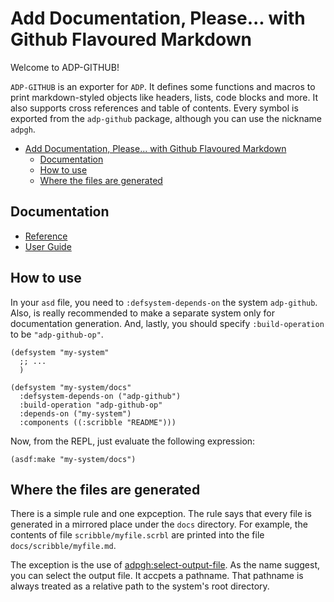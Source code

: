 

<a id="header-adp-github-headertag639"></a>
# Add Documentation\, Please\.\.\. with Github Flavoured Markdown

Welcome to ADP\-GITHUB\!

``` ADP-GITHUB ``` is an exporter for ``` ADP ```\. It defines some functions and macros to print markdown\-styled objects like headers\, lists\, code blocks and more\. It also supports cross references and table of contents\. Every symbol is exported from the ``` adp-github ``` package\, although you can use the nickname ``` adpgh ```\.

* [Add Documentation\, Please\.\.\. with Github Flavoured Markdown](/docs/scribble/README.md#header-adp-github-headertag639)
  * [Documentation](/docs/scribble/README.md#header-adp-github-headertag640)
  * [How to use](/docs/scribble/README.md#header-adp-github-headertag641)
  * [Where the files are generated](/docs/scribble/README.md#header-adp-github-headertag642)


<a id="header-adp-github-headertag640"></a>
## Documentation

* [Reference](/docs/scribble/reference.md#header-adp-github-reference)
* [User Guide](/docs/scribble/user-guide.md#header-adp-github-user-guide)


<a id="header-adp-github-headertag641"></a>
## How to use

In your ``` asd ``` file\, you need to ``` :defsystem-depends-on ``` the system ``` adp-github ```\. Also\, is really recommended to make a separate system only for documentation generation\. And\, lastly\, you should specify ``` :build-operation ``` to be ``` "adp-github-op" ```\.

`````common-lisp
(defsystem "my-system"
  ;; ...
  )

(defsystem "my-system/docs"
  :defsystem-depends-on ("adp-github")
  :build-operation "adp-github-op"
  :depends-on ("my-system")
  :components ((:scribble "README")))
`````

Now\, from the REPL\, just evaluate the following expression\:

`````common-lisp
(asdf:make "my-system/docs")
`````

<a id="header-adp-github-headertag642"></a>
## Where the files are generated

There is a simple rule and one expception\. The rule says that every file is generated in a mirrored place under the ``` docs ``` directory\. For example\, the contents of file ``` scribble/myfile.scrbl ``` are printed into the file ``` docs/scribble/myfile.md ```\.

The exception is the use of [adpgh\:select\-output\-file](/docs/scribble/reference.md#function-adp-github-select-output-file)\. As the name suggest\, you can select the output file\. It accpets a pathname\. That pathname is always treated as a relative path to the system\'s root directory\.
